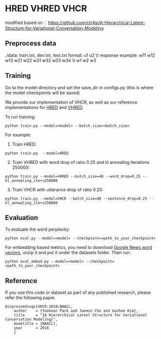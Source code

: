 # HRED VHRED VHCR
modified based on： https://github.com/ctr4si/A-Hierarchical-Latent-Structure-for-Variational-Conversation-Modeling



## Preprocess data
./data: train.txt, dev.txt, test.txt
format: u1 </s> u2 </s> \t response
example: w11 w12 w13 </s> w21 w22 </s> w31 w32 w33 w34 \t w1 w2 w3



## Training
Go to the model directory and set the save_dir in configs.py (this is where the model checkpoints will be saved)

We provide our implementation of VHCR, as well as our reference implementations for [HRED](https://arxiv.org/abs/1507.02221) and [VHRED](https://arxiv.org/abs/1605.06069).

To run training:
```
python train.py --model=<model> --batch_size=<batch_size>
```

For example:
1. Train HRED:
```
python train.py  --model=HRED
```

2. Train VHRED with word drop of ratio 0.25 and kl annealing iterations 250000:
```
python train.py --model=VHRED --batch_size=40 --word_drop=0.25 --kl_annealing_iter=250000
```

3. Train VHCR with utterance drop of ratio 0.25:
```
python train.py --model=VHCR --batch_size=40 --sentence_drop=0.25 --kl_annealing_iter=250000
```




## Evaluation
To evaluate the word perplexity:
```
python eval.py --model=<model> --checkpoint=<path_to_your_checkpoint>
```

For embedding based metrics, you need to download [Google News word vectors](https://drive.google.com/file/d/0B7XkCwpI5KDYNlNUTTlSS21pQmM/edit?usp=sharing), unzip it and put it under the datasets folder.
Then run:
```
python eval_embed.py --model=<model> --checkpoint=<path_to_your_checkpoint>
```


## Reference

If you use this code or dataset as part of any published research, please refer the following paper.

```
@inproceedings{VHCR:2018:NAACL,
    author    = {Yookoon Park and Jaemin Cho and Gunhee Kim},
    title     = "{A Hierarchical Latent Structure for Variational Conversation Modeling}",
    booktitle = {NAACL},
    year      = 2018
    }
```
